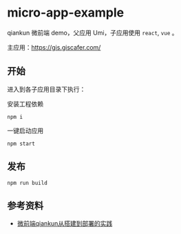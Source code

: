 # micro-app-example

qiankun 微前端 demo，父应用 Umi，子应用使用 `react`, `vue` 。

主应用：https://gis.giscafer.com/
## 开始

进入到各子应用目录下执行：

安装工程依赖

```
npm i
```


一键启动应用
```
npm start
```

<!-- 通过 [http://localhost:8080/](http://localhost:8080/) 访问主应用。 -->

## 发布

```
npm run build
```


## 参考资料

- [微前端qiankun从搭建到部署的实践](https://juejin.im/post/6875462470593904653)

